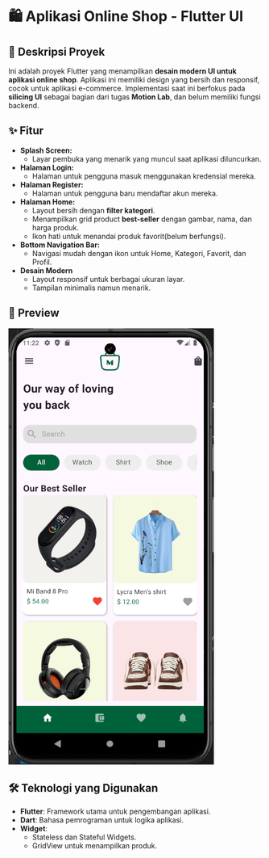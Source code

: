 # 🛍️ Aplikasi Online Shop - Flutter UI

## 🎯 Deskripsi Proyek

Ini adalah proyek Flutter yang menampilkan **desain modern UI untuk aplikasi online shop**. Aplikasi ini memiliki design yang bersih dan responsif, cocok untuk aplikasi e-commerce. Implementasi saat ini berfokus pada **silicing UI** sebagai bagian dari tugas **Motion Lab**, dan belum memiliki fungsi backend.

## ✨ Fitur

- **Splash Screen:**
  - Layar pembuka yang menarik yang muncul saat aplikasi diluncurkan.
- **Halaman Login:**
  - Halaman untuk pengguna masuk menggunakan kredensial mereka.
- **Halaman Register:**
  - Halaman untuk pengguna baru mendaftar akun mereka.
- **Halaman Home:**
  - Layout bersih dengan **filter kategori**.
  - Menampilkan grid product **best-seller** dengan gambar, nama, dan harga produk.
  - Ikon hati untuk menandai produk favorit(belum berfungsi).
- **Bottom Navigation Bar:**
  - Navigasi mudah dengan ikon untuk Home, Kategori, Favorit, dan Profil.
- **Desain Modern**
  - Layout responsif untuk berbagai ukuran layar.
  - Tampilan minimalis namun menarik.

## 📸 Preview

![Tampilan Online Shop](assets/images/preview.png)

## 🛠️ Teknologi yang Digunakan

- **Flutter**: Framework utama untuk pengembangan aplikasi.
- **Dart**: Bahasa pemrograman untuk logika aplikasi.
- **Widget**:
  - Stateless dan Stateful Widgets.
  - GridView untuk menampilkan produk.
